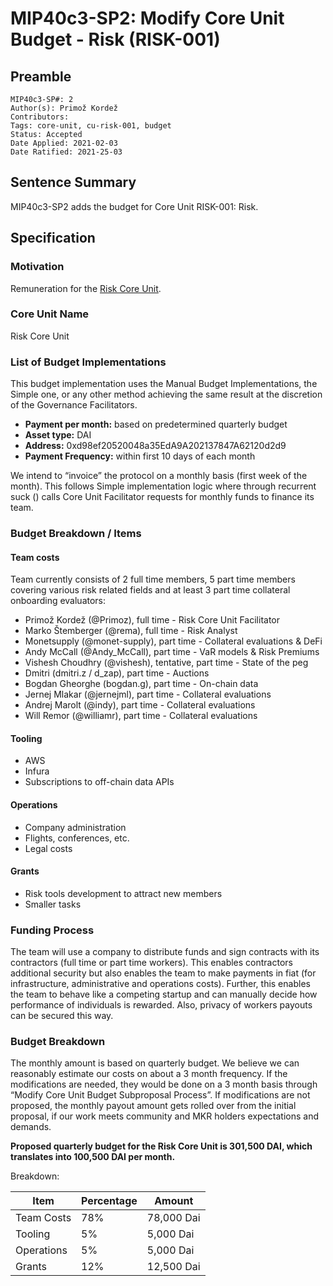 # MIP40c3-SP2: Modify Core Unit Budget - Risk (RISK-001)

## Preamble

```
MIP40c3-SP#: 2
Author(s): Primož Kordež
Contributors: 
Tags: core-unit, cu-risk-001, budget
Status: Accepted
Date Applied: 2021-02-03
Date Ratified: 2021-25-03
```

## Sentence Summary

MIP40c3-SP2 adds the budget for Core Unit RISK-001: Risk.

## Specification

### Motivation

Remuneration for the [Risk Core Unit](https://forum.makerdao.com/t/mip39c2-sp2-adding-risk-core-unit/6342).

### Core Unit Name

Risk Core Unit

### List of Budget Implementations

This budget implementation uses the Manual Budget Implementations, the Simple one, or any other method achieving the same result at the discretion of the Governance Facilitators.

* **Payment per month:** based on predetermined quarterly budget
* **Asset type:** DAI
* **Address:** 0xd98ef20520048a35EdA9A202137847A62120d2d9
* **Payment Frequency:** within first 10 days of each month

We intend to “invoice” the protocol on a monthly basis (first week of the month). This follows Simple implementation logic where through recurrent suck () calls Core Unit Facilitator requests for monthly funds to finance its team.

### Budget Breakdown / Items

#### Team costs

Team currently consists of 2 full time members, 5 part time members covering various risk related fields and at least 3 part time collateral onboarding evaluators:

* Primož Kordež (@Primoz), full time - Risk Core Unit Facilitator
* Marko Štemberger (@rema), full time - Risk Analyst
* Monetsupply (@monet-supply), part time - Collateral evaluations & DeFi
* Andy McCall (@Andy_McCall), part time - VaR models & Risk Premiums
* Vishesh Choudhry (@vishesh), tentative, part time - State of the peg
* Dmitri (dmitri.z / d_zap), part time - Auctions
* Bogdan Gheorghe (bogdan.g), part time - On-chain data
* Jernej Mlakar (@jernejml), part time - Collateral evaluations
* Andrej Marolt (@indy), part time - Collateral evaluations
* Will Remor (@williamr), part time - Collateral evaluations

#### Tooling

* AWS
* Infura
* Subscriptions to off-chain data APIs

#### Operations

* Company administration
* Flights, conferences, etc.
* Legal costs

#### Grants

* Risk tools development to attract new members
* Smaller tasks

### Funding Process

The team will use a company to distribute funds and sign contracts with its contractors (full time or part time workers). This enables contractors additional security but also enables the team to make payments in fiat (for infrastructure, administrative and operations costs). Further, this enables the team to behave like a competing startup and can manually decide how performance of individuals is rewarded. Also, privacy of workers payouts can be secured this way.

### Budget Breakdown

The monthly amount is based on quarterly budget. We believe we can reasonably estimate our costs on about a 3 month frequency. If the modifications are needed, they would be done on a 3 month basis through “Modify Core Unit Budget Subproposal Process”. If modifications are not proposed, the monthly payout amount gets rolled over from the initial proposal, if our work meets community and MKR holders expectations and demands.

**Proposed quarterly budget for the Risk Core Unit is 301,500 DAI, which translates into 100,500 DAI per month.**

Breakdown:

| Item | Percentage | Amount |
|--|--|--|
|Team Costs|78%|78,000 Dai|
|Tooling|5%|5,000 Dai|
|Operations|5%|5,000 Dai|
|Grants|12%|12,500 Dai|
